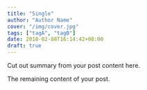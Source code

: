 ```yaml
---
title: "Single"
author: "Author Name"
cover: "/img/cover.jpg"
tags: ["tagA", "tagB"]
date: 2018-02-08T16:14:42+08:00
draft: true
---
```


Cut out summary from your post content here.

<!--more-->

The remaining content of your post.
